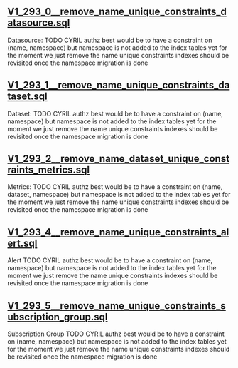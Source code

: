 
## [V1_293_0__remove_name_unique_constraints_datasource.sql](V1_293_0__remove_name_unique_constraints_datasource.sql)
Datasource:
TODO CYRIL authz best would be to have a constraint on (name, namespace) but namespace is not added to the index tables yet
for the moment we just remove the name unique constraints
indexes should be revisited once the namespace migration is done

## [V1_293_1__remove_name_unique_constraints_dataset.sql](V1_293_1__remove_name_unique_constraints_dataset.sql)
Dataset:
TODO CYRIL authz best would be to have a constraint on (name, namespace) but namespace is not added to the index tables yet
for the moment we just remove the name unique constraints
indexes should be revisited once the namespace migration is done

## [V1_293_2__remove_name_dataset_unique_constraints_metrics.sql](V1_293_2__remove_name_dataset_unique_constraints_metrics.sql)
Metrics:
TODO CYRIL authz best would be to have a constraint on (name, dataset, namespace) but namespace is not added to the index tables yet
for the moment we just remove the name unique constraints
indexes should be revisited once the namespace migration is done

## [V1_293_4__remove_name_unique_constraints_alert.sql](V1_293_4__remove_name_unique_constraints_alert.sql)
Alert
TODO CYRIL authz best would be to have a constraint on (name, namespace) but namespace is not added to the index tables yet
for the moment we just remove the name unique constraints
indexes should be revisited once the namespace migration is done

## [V1_293_5__remove_name_unique_constraints_subscription_group.sql](V1_293_5__remove_name_unique_constraints_subscription_group.sql)
Subscription Group
TODO CYRIL authz best would be to have a constraint on (name, namespace) but namespace is not added to the index tables yet
for the moment we just remove the name unique constraints
indexes should be revisited once the namespace migration is done

